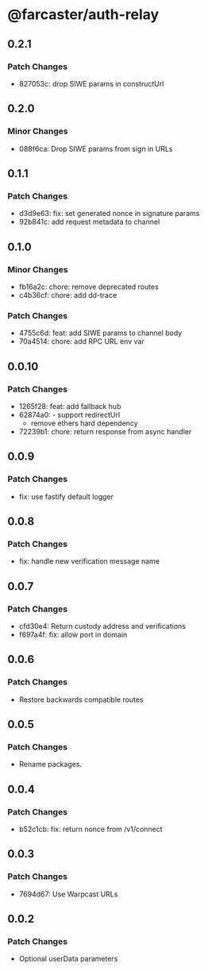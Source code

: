 # @farcaster/auth-relay

## 0.2.1

### Patch Changes

- 827053c: drop SIWE params in constructUrl

## 0.2.0

### Minor Changes

- 088f6ca: Drop SIWE params from sign in URLs

## 0.1.1

### Patch Changes

- d3d9e63: fix: set generated nonce in signature params
- 92b841c: add request metadata to channel

## 0.1.0

### Minor Changes

- fb16a2c: chore: remove deprecated routes
- c4b36cf: chore: add dd-trace

### Patch Changes

- 4755c6d: feat: add SIWE params to channel body
- 70a4514: chore: add RPC URL env var

## 0.0.10

### Patch Changes

- 1265f28: feat: add fallback hub
- 62874a0: - support redirectUrl
  - remove ethers hard dependency
- 72239b1: chore: return response from async handler

## 0.0.9

### Patch Changes

- fix: use fastify default logger

## 0.0.8

### Patch Changes

- fix: handle new verification message name

## 0.0.7

### Patch Changes

- cfd30e4: Return custody address and verifications
- f697a4f: fix: allow port in domain

## 0.0.6

### Patch Changes

- Restore backwards compatible routes

## 0.0.5

### Patch Changes

- Rename packages.

## 0.0.4

### Patch Changes

- b52c1cb: fix: return nonce from /v1/connect

## 0.0.3

### Patch Changes

- 7694d67: Use Warpcast URLs

## 0.0.2

### Patch Changes

- Optional userData parameters
